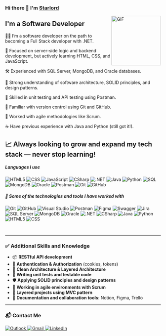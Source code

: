 ### Hi there 👋 I'm [Starlord](https://https://github.com/starling188)

<img align="right" alt="GIF" height="160px" src="https://media.giphy.com/media/Ah3zHH7hvsSB2/giphy.gif" />

## I'm a Software Developer

👨‍💻 I’m a software developer on the path to becoming a Full Stack developer with .NET.

🧠 Focused on server-side logic and backend development, but actively learning HTML, CSS, and JavaScript.

🛠️ Experienced with SQL Server, MongoDB, and Oracle databases.

📐 Strong understanding of software architecture, SOLID principles, and design patterns.

🧪 Skilled in unit testing and API testing using Postman.

🔁 Familiar with version control using Git and GitHub.

🚀 Worked with agile methodologies like Scrum.

☕ Have previous experience with Java and Python (still got it!).

📈 Always looking to grow and expand my tech stack — never stop learning!
---

##### Languages I use

![HTML5](https://img.shields.io/badge/-HTML5-000000?style=flat&logo=html5)
![CSS](https://img.shields.io/badge/-CSS3-000000?style=flat&logo=css3)
![JavaScript](https://img.shields.io/badge/-JavaScript-000000?style=flat&logo=javascript)
![CSharp](https://img.shields.io/badge/-C%23-000000?style=flat&logo=c-sharp)
![.NET](https://img.shields.io/badge/-.NET-000000?style=flat&logo=dotnet)
![Java](https://img.shields.io/badge/-Java-000000?style=flat&logo=java)
![Python](https://img.shields.io/badge/-Python-000000?style=flat&logo=python)
![SQL](https://img.shields.io/badge/-SQL-000000?style=flat&logo=postgresql)
![MongoDB](https://img.shields.io/badge/-MongoDB-000000?style=flat&logo=mongodb)
![Oracle](https://img.shields.io/badge/-Oracle-000000?style=flat&logo=oracle)
![Postman](https://img.shields.io/badge/-Postman-000000?style=flat&logo=postman)
![Git](https://img.shields.io/badge/-Git-000000?style=flat&logo=git)
![GitHub](https://img.shields.io/badge/-GitHub-000000?style=flat&logo=github)

##### 🧠 Some of the technologies and tools I have worked with

![Git](https://img.shields.io/badge/-Git-222222?style=flat&logo=git&logoColor=F05032)
![GitHub](https://img.shields.io/badge/-GitHub-222222?style=flat&logo=github&logoColor=181717)
![Visual Studio](https://img.shields.io/badge/-Visual%20Studio-222222?style=flat&logo=visualstudio&logoColor=5C2D91)
![Postman](https://img.shields.io/badge/-Postman-222222?style=flat&logo=postman&logoColor=FF6C37)
![Figma](https://img.shields.io/badge/-Figma-222222?style=flat&logo=figma&logoColor=F24E1E)
![Swagger](https://img.shields.io/badge/-Swagger-222222?style=flat&logo=swagger&logoColor=85EA2D)
![Jira](https://img.shields.io/badge/-Jira-222222?style=flat&logo=jira&logoColor=0052CC)
![SQL Server](https://img.shields.io/badge/-SQL%20Server-222222?style=flat&logo=microsoftsqlserver&logoColor=CC2927)
![MongoDB](https://img.shields.io/badge/-MongoDB-222222?style=flat&logo=mongodb&logoColor=47A248)
![Oracle](https://img.shields.io/badge/-Oracle-222222?style=flat&logo=oracle&logoColor=F80000)
![.NET](https://img.shields.io/badge/-.NET-222222?style=flat&logo=dotnet&logoColor=512BD4)
![CSharp](https://img.shields.io/badge/-C%23-222222?style=flat&logo=c-sharp&logoColor=239120)
![Java](https://img.shields.io/badge/-Java-222222?style=flat&logo=java&logoColor=007396)
![Python](https://img.shields.io/badge/-Python-222222?style=flat&logo=python&logoColor=3776AB)
![HTML5](https://img.shields.io/badge/-HTML5-222222?style=flat&logo=html5&logoColor=E34F26)
![CSS](https://img.shields.io/badge/-CSS3-222222?style=flat&logo=css3&logoColor=1572B6)

<br/>

---
### ✅ Additional Skills and Knowledge

- 📦 **RESTful API development**
- 🔐 **Authentication & Authorization** (cookies, tokens)
- 🧱 **Clean Architecture & Layered Architecture**
- 🧪 **Writing unit tests and testable code**
- 🛡️ **Applying SOLID principles and design patterns**
- 🧭 **Working in agile environments with Scrum**
- 📂 **Layered projects using MVC pattern**
- 📄 **Documentation and collaboration tools**: Notion, Figma, Trello

---

### 📬 Contact Me

<a href="outlook_82E5ABA2E941E041@outlook.com">
  <img src="https://img.shields.io/badge/Outlook-0078D4?style=for-the-badge&logo=microsoftoutlook&logoColor=white" alt="Outlook"/>
</a>
<a href="mailto:gonzalezmiranda188@gmail.com">
  <img src="https://img.shields.io/badge/Gmail-D14836?style=for-the-badge&logo=gmail&logoColor=white" alt="Gmail"/>
</a>
<a href="https://www.linkedin.com/in/starling-gonzalez/" target="_blank">
  <img src="https://img.shields.io/badge/LinkedIn-0A66C2?style=for-the-badge&logo=linkedin&logoColor=white" alt="LinkedIn"/>
</a>



